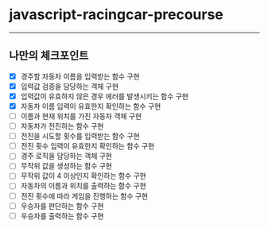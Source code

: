 # javascript-racingcar-precourse

---

## 나만의 체크포인트

-   [x] 경주할 자동차 이름을 입력받는 함수 구현
-   [x] 입력값 검증을 담당하는 객체 구현
-   [x] 입력값이 유효하지 않은 경우 에러를 발생시키는 함수 구현
-   [x] 자동차 이름 입력이 유효한지 확인하는 함수 구현
-   [ ] 이름과 현재 위치를 가진 자동차 객체 구현
-   [ ] 자동차가 전진하는 함수 구현
-   [ ] 전진을 시도할 횟수를 입력받는 함수 구현
-   [ ] 전진 횟수 입력이 유효한지 확인하는 함수 구현
-   [ ] 경주 로직을 담당하는 객체 구현
-   [ ] 무작위 값을 생성하는 함수 구현
-   [ ] 무작위 값이 4 이상인지 확인하는 함수 구현
-   [ ] 자동차의 이름과 위치를 출력하는 함수 구현
-   [ ] 전진 횟수에 따라 게임을 진행하는 함수 구현
-   [ ] 우승자를 판단하는 함수 구현
-   [ ] 우승자를 출력하는 함수 구현
